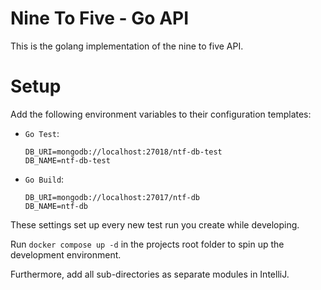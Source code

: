 # Nine To Five - Go API

This is the golang implementation of the nine to five API.

# Setup

Add the following environment variables to their configuration templates:

* `Go Test`:
    ```properties
    DB_URI=mongodb://localhost:27018/ntf-db-test
    DB_NAME=ntf-db-test
    ```
* `Go Build`:
    ```properties
    DB_URI=mongodb://localhost:27017/ntf-db
    DB_NAME=ntf-db
    ```

These settings set up every new test run you create while developing.

Run `docker compose up -d` in the projects root folder to spin up the development environment.

Furthermore, add all sub-directories as separate modules in IntelliJ.
